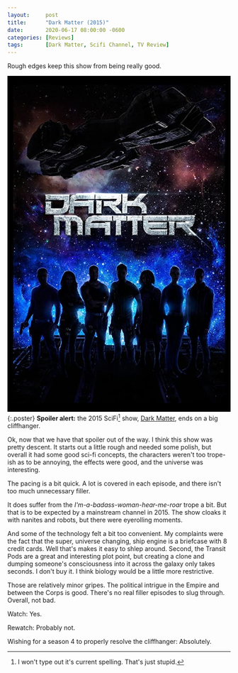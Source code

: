 ```yaml
---
layout:     post
title:      "Dark Matter (2015)"
date:       2020-06-17 08:00:00 -0600
categories: [Reviews]
tags:       [Dark Matter, Scifi Channel, TV Review]
---
```


Rough edges keep this show from being really good.

![Dark Matter poster](/assets/2020/06/dark-matter-poster.jpg){:.poster} **Spoiler alert:** the 2015 SciFi[^1] show, [Dark Matter](https://www.imdb.com/title/tt4159076/), ends on a big cliffhanger.

Ok, now that we have that spoiler out of the way. I think this show was pretty descent. It starts out a little rough and needed some polish, but overall it had some good sci-fi concepts, the characters weren't too trope-ish as to be annoying, the effects were good, and the universe was interesting.

The pacing is a bit quick. A lot is covered in each episode, and there isn't too much unnecessary filler.

It does suffer from the *I'm-a-badass-woman-hear-me-roar* trope a bit. But that is to be expected by a mainstream channel in 2015. The show cloaks it with nanites and robots, but there were eyerolling moments.

And some of the technology felt a bit too convenient. My complaints were the fact that the super, universe changing, ship engine is a briefcase with 8 credit cards. Well that's makes it easy to shlep around. Second, the Transit Pods are a great and interesting plot point, but creating a clone and dumping someone's consciousness into it across the galaxy only takes seconds. I don't buy it. I think biology would be a little more restrictive.

Those are relatively minor gripes. The political intrigue in the Empire and between the Corps is good. There's no real filler episodes to slug through. Overall, not bad.

Watch: Yes.

Rewatch: Probably not.

Wishing for a season 4 to properly resolve the cliffhanger: Absolutely.

[^1]: I won't type out it's current spelling. That's just stupid.
